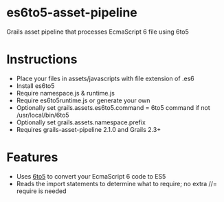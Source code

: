# es6to5-asset-pipeline
Grails asset pipeline that processes EcmaScript 6 file using 6to5

# Instructions
- Place your files in assets/javascripts with file extension of .es6
- Install es6to5
- Require namespace.js & runtime.js
- Require es6to5runtime.js or generate your own
- Optionally set grails.assets.es6to5.command = 6to5 command if not /usr/local/bin/6to5
- Optionally set grails.assets.namespace.prefix
- Requires grails-asset-pipeline 2.1.0 and Grails 2.3+

# Features
- Uses [6to5](http://6to5.org) to convert your EcmaScript 6 code to ES5
- Reads the import statements to determine what to require; no extra //= require is needed
